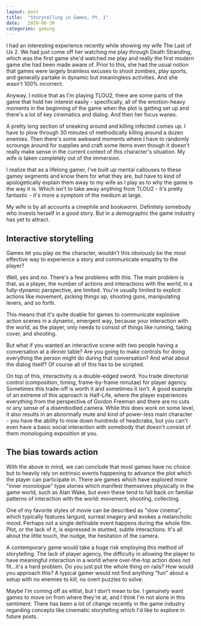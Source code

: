 ```yaml
---
layout: post
title:  "Storytelling in Games, Pt. 1"
date:   2020-06-30
categories: gaming
---
```


I had an interesting experience recently while showing my wife The Last of Us 2. We had just come off her watching me play through Death Stranding, which was the first game she'd watched me play and really the first modern game she had been made aware of. Prior to this, she had the usual notion that games were largely brainless excuses to shoot zombies, play sports, and generally partake in dynamic but meaningless activities. And she wasn't 100% incorrect.

Anyway. I notice that as I'm playing TLOU2, there are some parts of the game that hold her interest easily - specifically, all of the emotion-heavy moments in the beginning of the game when the plot is getting set up and there's a lot of key cinematics and dialog. And then her focus wanes.

A pretty long section of sneaking around and killing infected comes up. I have to plow through 30 minutes of methodically killing around a dozen enemies. Then there's some awkward moments where I have to randomly scrounge around for supplies and craft some items even though it doesn't really make sense in the current context of this character's situation. My wife is taken completely out of the immersion.

I realize that as a lifelong gamer, I've built up mental callouses to these gamey segments and know them for what they are, but have to kind of apologetically explain them away to my wife as I play as to why the game is the way it is. Which isn't to take away anything from TLOU2 - it's pretty fantastic - it's more a symptom of the medium at large.

My wife is by all accounts a cinephile and bookworm. Definitely somebody who invests herself in a good story. But in a demographic the game industry has yet to attract.

## Interactive storytelling

Games let you play *as* the character, wouldn't this obviously be the most effective way to experience a story and communicate empathy to the player?

Well, yes and no. There's a few problems with this. The main problem is that, as a player, the number of actions and interactions with the world, in a fully-dynamic perspective, are limited. You're usually limited to explicit actions like movement, picking things up, shooting guns, manipulating levers, and so forth.

This means that it's quite doable for games to communicate explosive action scenes in a dynamic, emergent way, because your interaction with the world, as the player, only needs to consist of things like running, taking cover, and shooting.

But what if you wanted an interactive scene with two people having a conversation at a dinner table? Are you going to make controls for doing everything the person might do during that conversation? And what about the dialog itself? Of course all of this has to be scripted.

On top of this, interactivity is a double-edged sword. You trade directorial control (composition, timing, frame-by-frame minutae) for player agency. Sometimes this trade-off is worth it and sometimes it isn't. A good example of an extreme of this approach is Half-Life, where the player experiences everything from the perspective of Gordon Freeman and there are no cuts or any sense of a disembodied camera. While this does work on some level, it also results in an abnormally mute and kind of power-less main character - you have the ability to mow down hundreds of headcrabs, but you can't even have a basic social interaction with somebody that doesn't consist of them monologuing exposition at you.

## The bias towards action

With the above in mind, we can conclude that most games have no choice but to heavily rely on extrinsic events happening to advance the plot which the player can participate in. There are games which have explored more "inner monologue" type stories which manifest themselves physically in the game world, such as Alan Wake, but even these tend to fall back on familiar patterns of interaction with the world: movement, shooting, collecting.

One of my favorite styles of movie can be described as "slow cinema", which typically features languid, surreal imagery and evokes a melancholic mood. Perhaps not a single definable event happens during the whole film. Plot, or the lack of it, is expressed in stunted, subtle interactions. It's all about the little touch, the nudge, the hesitation of the camera.

A contemporary game would take a huge risk employing this method of storytelling. The lack of player agency, the difficulty in allowing the player to have meaningful interaction in a world where over-the-top action does not fit...it's a hard problem. Do you just put the whole thing on rails? How would you approach this? A typical gamer would not find anything "fun" about a setup with no enemies to kill, no overt puzzles to solve.

Maybe I'm coming off as elitist, but I don't mean to be. I genuinely want games to move on from where they're at, and I think I'm not alone in this sentiment. There has been a lot of change recently in the game industry regarding concepts like cinematic storytelling which I'd like to explore in future posts.
